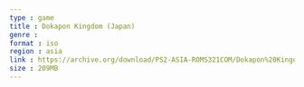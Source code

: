 ```yaml
---
type : game
title : Dokapon Kingdom (Japan)
genre : 
format : iso
region : asia
link : https://archive.org/download/PS2-ASIA-ROMS321COM/Dokapon%20Kingdom%20%28Japan%29.7z
size : 209MB
---
```

